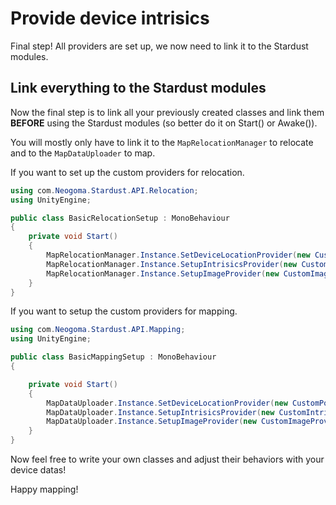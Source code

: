 # Provide device intrisics

Final step! All providers are set up, we now need to link it to the Stardust modules.

## Link everything to the Stardust modules

Now the final step is to link all your previously created classes and link them **BEFORE** using the Stardust modules (so better do it on Start() or Awake()).

You will mostly only have to link it to the ```MapRelocationManager``` to relocate and to the ```MapDataUploader``` to map.

If you want to set up the custom providers for relocation.
```cs
using com.Neogoma.Stardust.API.Relocation;
using UnityEngine;

public class BasicRelocationSetup : MonoBehaviour
{
    private void Start()
    {
        MapRelocationManager.Instance.SetDeviceLocationProvider(new CustomPositionProvider());
        MapRelocationManager.Instance.SetupIntrisicsProvider(new CustomIntrisicsProvider());
        MapRelocationManager.Instance.SetupImageProvider(new CustomImageProvider());
    }
}
```

If you want to setup the custom providers for mapping.

```cs
using com.Neogoma.Stardust.API.Mapping;
using UnityEngine;

public class BasicMappingSetup : MonoBehaviour
{

    private void Start()
    {
        MapDataUploader.Instance.SetDeviceLocationProvider(new CustomPositionProvider());
        MapDataUploader.Instance.SetupIntrisicsProvider(new CustomIntrisicsProvider());
        MapDataUploader.Instance.SetupImageProvider(new CustomImageProvider());
    }
}
```

Now feel free to write your own classes and adjust their behaviors with your device datas!

Happy mapping!